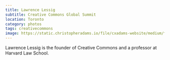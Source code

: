 ```yaml
---
title: Lawrence Lessig
subtitle: Creative Commons Global Summit
location: Toronto
category: photos
tags: creativecommons
image: https://static.christopheradams.io/file/cxadams-website/medium/flickr/864/41943589411_9733118b6d_k.jpg
---
```


Lawrence Lessig is the founder of Creative Commons and a professor at Harvard Law School.
